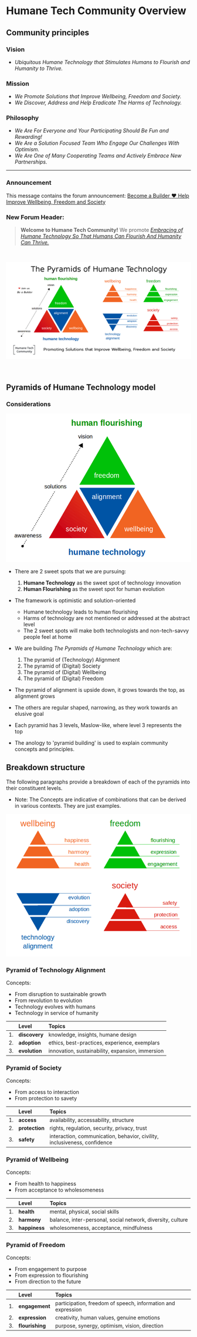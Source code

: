 # Humane Tech Community Overview

## Community principles

### Vision

- _Ubiquitous Humane Technology that Stimulates Humans to Flourish and Humanity to Thrive._

### Mission

- _We Promote Solutions that Improve Wellbeing, Freedom and Society._
- _We Discover, Address and Help Eradicate The Harms of Technology._

### Philosophy

- _We Are For Everyone and Your Participating Should Be Fun and Rewarding!_
- _We Are a Solution Focused Team Who Engage Our Challenges With Optimism._
- _We Are One of Many Cooperating Teams and Actively Embrace New Partnerships._

---

### Announcement

This message contains the forum announcement: [Become a Builder :heart: Help Improve Wellbeing, Freedom and Society](https://community.humanetech.com/t/3322)

### New Forum Header: 

>**Welcome to Humane Tech Community!**    We promote  [_Embracing of Humane Technology So That Humans Can Flourish And Humanity Can Thrive._](https://community.humanetech.com/t/3322)


<br/>

![Pyramids of Humane Technology](humanetech-community-overview.png)

<br/>

## Pyramids of Humane Technology model

### Considerations

![Pyramids of Humane Technology](humanetech-pyramids-model.png)

- There are 2 sweet spots that we are pursuing:
  1. **Humane Technology** as the sweet spot of technology innovation
  2. **Human Flourishing** as the sweet spot for human evolution

- The framework is optimistic and solution-oriented
  - Humane technology leads to human flourishing
  - Harms of technology are not mentioned or addressed at the abstract level
  - The 2 sweet spots will make both technologists and non-tech-savvy people feel at home

- We are building _The Pyramids of Humane Technology_ which are:

  1. The pyramid of (Technology) Alignment
  2. The pyramid of (Digital) Society
  3. The pyramid of (Digital) Wellbeing
  4. The pyramid of (Digital) Freedom

- The pyramid of alignment is upside down, it grows towards the top, as alignment grows

- The others are regular shaped, narrowing, as they work towards an elusive goal

- Each pyramid has 3 levels, Maslow-like, where level 3 represents the top

- The anology to 'pyramid building' is used to explain community concepts and principles.

## Breakdown structure

The following paragraphs provide a breakdown of each of the pyramids into their constituent levels.

- Note: The Concepts are indicative of combinations that can be derived in various contexts. They are just examples.

![Pyramids of Humane Technology Details](humanetech-pyramids-breakdown.png)

### Pyramid of Technology Alignment

Concepts:

- From disruption to sustainable growth
- From revolution to evolution
- Technology evolves with humans
- Technology in service of humanity

| |Level | Topics |
| :---: | :--- | :--- |
| 1. | **discovery** | knowledge, insights, humane design | 
| 2. | **adoption** | ethics, best-practices, experience, exemplars | 
| 3. | **evolution** | innovation, sustainability, expansion, immersion | 

### Pyramid of Society

Concepts:

- From access to interaction
- From protection to savety

| |Level | Topics |
| :---: | :--- | :--- |
| 1. | **access** | availability, accessability, structure | 
| 2. | **protection** | rights, regulation, security, privacy, trust | 
| 3. | **safety** | interaction, communication, behavior, civility, inclusiveness, confidence |

### Pyramid of Wellbeing

Concepts:

- From health to happiness
- From acceptance to wholesomeness

| |Level | Topics |
| :---: | :--- | :--- |
| 1. | **health** | mental, physical, social skills | 
| 2. | **harmony** | balance, inter-personal, social network, diversity, culture | 
| 3. | **happiness** | wholesomeness, acceptance, mindfulness |

### Pyramid of Freedom

Concepts:

- From engagement to purpose
- From expression to flourishing
- From direction to the future

| |Level | Topics |
| :---: | :--- | :--- |
| 1. | **engagement** | participation, freedom of speech, information and expression | 
| 2. | **expression** | creativity, human values, genuine emotions | 
| 3. | **flourishing** | purpose, synergy, optimism, vision, direction |

